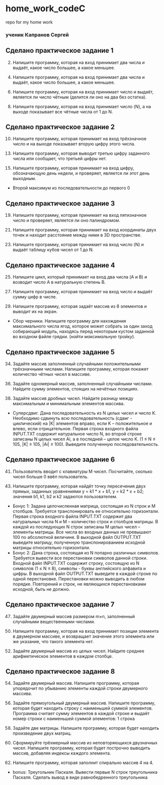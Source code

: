 # home_work_codeC
repo for my home work

### ученик Капранов Сергей

## Сделано практическое задание 1
2) Напишите программу, которая на вход принимает два числа и выдаёт, какое число большее, а какое меньшее.
4. Напишите программу, которая на вход принимает два числа и выдаёт, какое число большее, а какое меньшее.
6) Напишите программу, которая на вход принимает число и выдаёт, является ли число чётным (делится ли оно на два без остатка).
8. Напишите программу, которая на вход принимает число (N), а на выходе показывает все чётные числа от 1 до N.

## Сделано практическое задание 2
10. Напишите программу, которая принимает на вход трёхзначное число и на выходе показывает вторую цифру этого числа.
13) Напишите программу, которая выводит третью цифру заданного числа или сообщает, что третьей цифры нет.
15. Напишите программу, которая принимает на вход цифру, обозначающую день недели, и проверяет, является ли этот день выходным.
* Второй максимум из последовательности до первого 0

## Сделано практическое задание 3
19. Напишите программу, которая принимает на вход пятизначное число и проверяет, является ли оно палиндромом.
21) Напишите программу, которая принимает на вход координаты двух точек и находит расстояние между ними в 3D пространстве.
23. Напишите программу, которая принимает на вход число (N) и выдаёт таблицу кубов чисел от 1 до N.

## Сделано практическое задание 4
25. Напишите цикл, который принимает на вход два числа (A и B) и возводит число A в натуральную степень B.
27) Напишите программу, которая принимает на вход число и выдаёт сумму цифр в числе.
29. Напишите программу, которая задаёт массив из 8 элементов и выводит их на экран.
* Сбор черники. Напишите программу для нахождения максимального числа ягод, которое может собрать за один заход собирающий модуль, находясь перед некоторым кустом заданной во входном файле грядки. (*найти максимальную тройку*).

## Сделано практическое задание 5
34. Задайте массив заполненный случайными положительными трёхзначными числами. Напишите программу, которая покажет количество чётных чисел в массиве.
36) Задайте одномерный массив, заполненный случайными числами. Найдите сумму элементов, стоящих на нечётных позициях.
38. Задайте массив дробных чисел. Найдите разницу между максимальным и минимальным элементов массива.
* Суперсдвиг. Дана последовательность из N целых чисел и число K. Необходимо сдвинуть всю последовательность (сдвиг - циклический) на |K| элементов вправо, если K – положительное и влево, если отрицательное. Первая строка входного файла INPUT.TXT содержит натуральное число N, во второй строке записаны N целых чисел Ai, а в последней – целое число K. (1 ≤ N ≤ 105, |K| ≤ 105, |Ai| ≤ 100). Выведите полученную последовательность.

## Сделано практическое задание 6
41. Пользователь вводит с клавиатуры M чисел. Посчитайте, сколько чисел больше 0 ввёл пользователь.
43) Напишите программу, которая найдёт точку пересечения двух прямых, заданных уравнениями y = k1 * x + b1, y = k2 * x + b2; значения b1, k1, b2 и k2 задаются пользователем.
* Бонус 1: Задана целочисленная матрица, состоящая из N строк и M столбцов. Требуется транспонировать ее относительно горизонтали. Первая строка входного файла INPUT.TXT содержит два натуральных числа N и M – количество строк и столбцов матрицы. В каждой из последующих N строк записаны M целых чисел – элементы матрицы. Все числа во входных данных не превышают 100 по абсолютной величине. В выходной файл OUTPUT.TXT выведите матрицу, полученную транспонированием исходной матрицы относительно горизонтали.
* Бонус 2: Дана строка, состоящая из N попарно различных символов. Требуется вывести все перестановки символов данной строки. Входной файл INPUT.TXT содержит строку, состоящую из N символов (1 ≤ N ≤ 8), символы - буквы английского алфавита и цифры. В выходной файл OUTPUT.TXT выведите в каждой строке по одной перестановке. Перестановки можно выводить в любом порядке. Повторений и строк, не являющихся перестановками исходной, быть не должно.

## Сделано практическое задание 7
47. Задайте двумерный массив размером m×n, заполненный случайными вещественными числами.
50) Напишите программу, которая на вход принимает позиции элемента в двумерном массиве, и возвращает значение этого элемента или же указание, что такого элемента нет.
52. Задайте двумерный массив из целых чисел. Найдите среднее арифметическое элементов в каждом столбце.

## Сделано практическое задание 8
54. Задайте двумерный массив. Напишите программу, которая упорядочит по убыванию элементы каждой строки двумерного массива.
56) Задайте прямоугольный двумерный массив. Напишите программу, которая будет находить строку с наименьшей суммой элементов. Программа считает сумму элементов в каждой строке и выдаёт номер строки с наименьшей суммой элементов: 1 строка
58. Задайте две матрицы. Напишите программу, которая будет находить произведение двух матриц.
60) Сформируйте трёхмерный массив из неповторяющихся двузначных чисел. Напишите программу, которая будет построчно выводить массив, добавляя индексы каждого элемента.
62. Напишите программу, которая заполнит спирально массив 4 на 4.
* bonus: Треугольник Паскаля. Вывести первые N строк треугольника Паскаля. Сделать вывод в виде равнобедренного треугольника